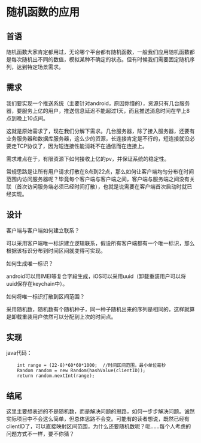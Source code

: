 # 随机函数的应用

## 首语

随机函数大家肯定都用过，无论哪个平台都有随机函数，一般我们应用随机函数都是每次随机出不同的数值，模拟某种不确定的状态。但有时候我们需要固定随机序列，达到特定场景需求。

## 需求

我们要实现一个推送系统（主要针对android，原因你懂的），资源只有几台服务器，要服务上亿的用户，推送信息延迟不能超过1天，而且推送消息时间在早上8点到晚上10点间。

这就是原始需求了，现在我们分解下需求。几台服务器，除了接入服务器，还要有业务服务器和数据库服务器，这么少的资源，长连接肯定是不行的，短连接就没必要走TCP协议了，因为短连接性能消耗不在通信而在连接上。

需求难点在于，有限资源下如何接收上亿的pv，并保证系统的稳定性。

常规思路是让所有用户请求打散在8点到22点，那么如何让客户端均匀分布在时间范围内访问服务器呢？毕竟每个客户端与客户端之间，客户端与服务端之间没有关联（首次访问服务端必须已经时间打散），也就是说需要在客户端首次启动时就已经实现。

## 设计

客户端与客户端如何建立联系？

可以采用客户端唯一标识建立逻辑联系，假设所有客户端都有一个唯一标识，那么根据该标识分布到时间区间就变得可实现。

如何生成唯一标识？

android可以用IMEI等复合字段生成，iOS可以采用uuid（卸载重装用户可以将uuid保存在keychain中）。

如何将唯一标识打散到区间范围？

采用随机数，随机数有个随机种子，同一种子随机出来的序列是相同的，这样就算是卸载重装用户依然可以分配到上次的时间点。

## 实现

java代码：

		int range = (22-8)*60*60*1000;  //时间区间范围，最小单位毫秒
		Random random = new Random(hashValue(clientID));
		return random.nextInt(range);

## 结尾

这里主要想表述的不是随机数，而是解决问题的思路，如何一步步解决问题。诚然实际项目中不会这么简单，但总体思路不会变。可能有的读者想说，既然已经有clientID了，可以直接映射区间范围，为什么还要随机数呢？呃……每个人考虑的问题方式不一样，要不你猜？

